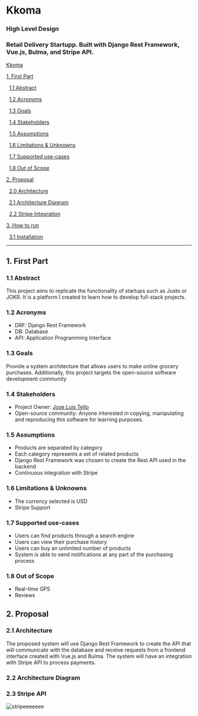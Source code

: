 # Kkoma
### High Level Design

### Retail Delivery Startupp. Built with Django Rest Framework, Vue.js, Bulma, and Stripe API. 

[Kkoma](https://user-images.githubusercontent.com/65988061/147229494-358b6e27-7e50-4088-9c10-4e011f6d8ae1.mp4)

[1. First Part](#1-first-part)

&nbsp;&nbsp;[1.1 Abstract](#11-description)

&nbsp;&nbsp;[1.2 Acronyms](#12-acronyms)

&nbsp;&nbsp;[1.3 Goals](#13-goals)

&nbsp;&nbsp;[1.4 Stakeholders](#14-stakeholders)

&nbsp;&nbsp;[1.5 Assumptions](#15-assumptions)

&nbsp;&nbsp;[1.6 Limitations & Unknowns](#16-limitations-and-unknowns)

&nbsp;&nbsp;[1.7 Supported use-cases](#17-supported-use-cases)

&nbsp;&nbsp;[1.8 Out of Scope](#18-out-of-scope)


[2. Proposal](#2-Proposal)

&nbsp;&nbsp;[2.0 Architecture](#20-architecture)

&nbsp;&nbsp;[2.1 Architecture Diagram](#21-architecture-diagram)

&nbsp;&nbsp;[2.2 Stripe Integration](#22-stripe-integration)


[3. How to run](#3-How-to-run)

&nbsp;&nbsp;[3.1 Installation](#31-installation)

--- 

## 1. First Part

### 1.1 Abstract

This project aims to replicate the functionality of startups such as Justo or JOKR. It is a platform I created to learn how to develop full-stack projects.

### 1.2 Acronyms

- DRF: Django Rest Framework
- DB: Database
- API: Application Programming Interface 

### 1.3 Goals

Provide a system architecture that allows users to make online grocery purchases. Additionally, this project targets the open-source software development community

### 1.4 Stakeholders
- Project Owner: [Jose Luis Tello](https://joseluistello.live/fijacion-de-precios)
- Open-source community: Anyone interested in copying, manipulating and reproducing this software for learning purposes.

### 1.5 Assumptions
- Products are separated by category 
- Each category represents a set of related products 
- Django Rest Framework was chosen to create the Rest API used in the backend
- Continuous integration with Stripe

### 1.6 Limitations & Unknowns
- The currency selected is USD
- Stripe Support

### 1.7 Supported use-cases
- Users can find products through a search engine
- Users can view their purchase history
- Users can buy an unlimited number of products 
- System is able to send notifications at any part of the purchasing process

### 1.8 Out of Scope
- Real-time GPS
- Reviews

## 2. Proposal

### 2.1 Architecture

The proposed system will use Django Rest Framework to create the API that will communicate with the database and receive requests from a frontend interface created with Vue.js and Bulma. The system will have an integration with Stripe API to process payments.

### 2.2 Architecture Diagram

### 2.3 Stripe API

![stripeeeeeee](https://user-images.githubusercontent.com/65988061/147230582-f4675dfe-8327-47b9-81d2-e47d889f3c60.gif)
